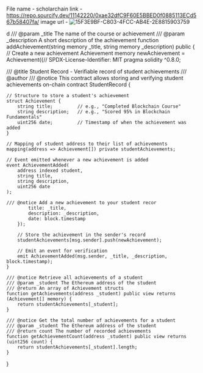 File name - scholarchain
link - https://repo.sourcify.dev/11142220/0xae32dfC9F60E5BBED0f0885113ECd567b58407fa/
image url - ![15F3E9BF-C803-4FCC-AB4E-2E8815903759](https://github.com/user-attachments/assets/645a0b73-0267-4822-ab1f-e913374e2d02)

d
    /// @param _title The name of the course or achievement
    /// @param _description A short description of the achievement
    function addAchievement(string memory _title, string memory _description) public {
        // Create a new achievement
        Achievement memory newAchievement = Achievement({// SPDX-License-Identifier: MIT
pragma solidity ^0.8.0;

/// @title Student Record - Verifiable record of student achievements
/// @author 
/// @notice This contract allows storing and verifying student achievements on-chain
contract StudentRecord {

    // Structure to store a student's achievement
    struct Achievement {
        string title;         // e.g., "Completed Blockchain Course"
        string description;   // e.g., "Scored 95% in Blockchain Fundamentals"
        uint256 date;         // Timestamp of when the achievement was added
    }

    // Mapping of student address to their list of achievements
    mapping(address => Achievement[]) private studentAchievements;

    // Event emitted whenever a new achievement is added
    event AchievementAdded(
        address indexed student,
        string title,
        string description,
        uint256 date
    );

    /// @notice Add a new achievement to your student recor
            title: _title,
            description: _description,
            date: block.timestamp
        });

        // Store the achievement in the sender's record
        studentAchievements[msg.sender].push(newAchievement);

        // Emit an event for verification
        emit AchievementAdded(msg.sender, _title, _description, block.timestamp);
    }

    /// @notice Retrieve all achievements of a student
    /// @param _student The Ethereum address of the student
    /// @return An array of Achievement structs
    function getAchievements(address _student) public view returns (Achievement[] memory) {
        return studentAchievements[_student];
    }

    /// @notice Get the total number of achievements for a student
    /// @param _student The Ethereum address of the student
    /// @return count The number of recorded achievements
    function getAchievementCount(address _student) public view returns (uint256 count) {
        return studentAchievements[_student].length;
    }
}

